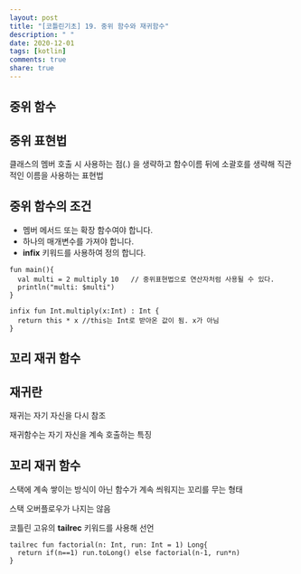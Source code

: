 ```yaml
---
layout: post
title: "[코틀린기초] 19. 중위 함수와 재귀함수"
description: " "
date: 2020-12-01
tags: [kotlin]
comments: true
share: true
---   
```



## 중위 함수
  
  ## 중위 표현법
  
  클래스의 멤버 호출 시 사용하는 점(.) 을 생략하고 함수이름 뒤에 소괄호를 생략해 직관적인 이름을 사용하는 표현법
  
  
  ## 중위 함수의 조건
  
  - 멤버 메서드 또는 확장 함수여야 합니다.
  - 하나의 매개변수를 가져야 합니다.
  - **infix** 키워드를 사용하여 정의 합니다.
  
  
  ```
  fun main(){
    val multi = 2 multiply 10   // 중위표현법으로 연산자처럼 사용될 수 있다.
    println("multi: $multi")
  }
  
  infix fun Int.multiply(x:Int) : Int {
    return this * x //this는 Int로 받아온 값이 됨. x가 아님
  }
  ```
  
## 꼬리 재귀 함수
  
  ## 재귀란
  
  재귀는 자기 자신을 다시 참조
  
  재귀함수는 자기 자신을 계속 호출하는 특징
  
  ## 꼬리 재귀 함수
  
  스택에 계속 쌓이는 방식이 아닌 함수가 계속 씌워지는 꼬리를 무는 형태
  
  스택 오버플로우가 나지는 않음
  
  코틀린 고유의 **tailrec** 키워드를 사용해 선언
  
  ``` 
  tailrec fun factorial(n: Int, run: Int = 1) Long{
    return if(n==1) run.toLong() else factorial(n-1, run*n)
  }
  ```
